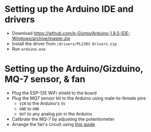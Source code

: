 # Setting up the Arduino IDE and drivers
- Download https://github.com/e-Gizmo/Arduino-1.8.5-IDE-Windows/archive/master.zip
- Install the driver from `/drivers/PL2303 Drivers.zip`
- Run `arduino.exe`

# Setting up the Arduino/Gizduino, MQ-7 sensor, & fan
- Plug the ESP-12E WiFi shield to the board
- Plug the MQ7 sensor kit to the Arduino using male-to-female pins
  - `VIN` to the Arduino's `5V`
  - `GND` to `GND`
  - `OUT` to any analog pin in the Arduino
- Calibrate the MQ-7 by adjusting the potentiometer
- Arrange the fan's circuit using [this guide](https://electronics.stackexchange.com/questions/137753/arduino-transistor-to-switch-pc-fan-on-off)
